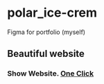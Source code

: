 # polar_ice-crem
 Figma for portfolio (myself)

## Beautiful website

### Show Website. [One Click](tohirjon-polar-icecream.netlify.app)